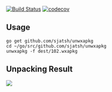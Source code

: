 [![Build Status](https://travis-ci.org/sjatsh/unwxapkg.svg?branch=master)](https://travis-ci.org/sjatsh/unwxapkg)
[![codecov](https://codecov.io/gh/sjatsh/unwxapkg/branch/master/graph/badge.svg)](https://codecov.io/gh/sjatsh/unwxapkg)

## Usage

```
go get github.com/sjatsh/unwxapkg
cd ~/go/src/github.com/sjatsh/unwxapkg
unwxapkg -f dest/102.wxapkg
```

## Unpacking Result
![](http://static.1sapp.com/simage_template/23fa85f16911f689d7f35de36c9fd725bac75549.png)
